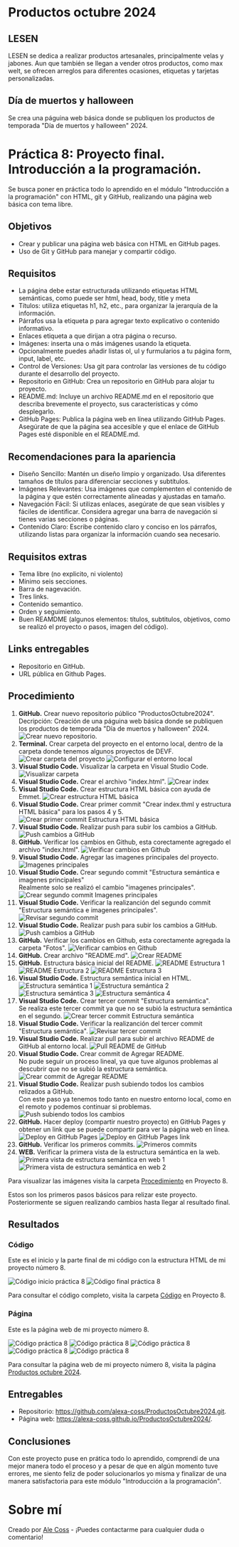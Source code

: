 # Productos octubre 2024

## LESEN

LESEN se dedica a realizar productos artesanales, principalmente velas y jabones. Aun que también se llegan a vender otros productos, como max welt, se ofrecen arreglos para diferentes ocasiones, etiquetas y tarjetas personalizadas.

## Día de muertos y halloween

Se crea una páguina web básica donde se publiquen los productos de temporada "Día de muertos y halloween" 2024.

# Práctica 8: Proyecto final. Introducción a la programación.

Se busca poner en práctica todo lo aprendido en el módulo "Introducción a la programación" con HTML, git y GitHub, realizando una página web básica con tema libre.

## Objetivos
- Crear y publicar una página web básica con HTML en GitHub pages.
- Uso de Git y GitHub para manejar y compartir código.

## Requisitos
- La página debe estar estructurada utilizando etiquetas HTML semánticas, como puede ser html, head, body, title y meta
- Títulos: utiliza etiquetas h1, h2, etc., para organizar la jerarquía de la información.
- Párrafos usa la etiqueta p para agregar texto explicativo o contenido informativo.
- Enlaces etiqueta a que dirijan a otra página o recurso.
- Imágenes: inserta una o más imágenes usando la etiqueta.
- Opcionalmente puedes añadir listas ol, ul y furmularios a tu página form, input, label, etc.
- Control de Versiones: Usa git para controlar las versiones de tu código durante el desarrollo del proyecto.
- Repositorio en GitHub: Crea un repositorio en GitHub para alojar tu proyecto.
- README.md: Incluye un archivo README.md en el repositorio que describa brevemente el proyecto, sus características y cómo desplegarlo.
- GitHub Pages: Publica la página web en línea utilizando GitHub Pages. Asegúrate de que la página sea accesible y que el enlace de GitHub Pages esté disponible en el README.md.

## Recomendaciones para la apariencia
- Diseño Sencillo: Mantén un diseño limpio y organizado. Usa diferentes tamaños de títulos para diferenciar secciones y subtítulos.
- Imágenes Relevantes: Usa imágenes que complementen el contenido de la página y que estén correctamente alineadas y ajustadas en tamaño.
- Navegación Fácil: Si utilizas enlaces, asegúrate de que sean visibles y fáciles de identificar. Considera agregar una barra de navegación si tienes varias secciones o páginas.
- Contenido Claro: Escribe contenido claro y conciso en los párrafos, utilizando listas para organizar la información cuando sea necesario.

## Requisitos extras
- Tema libre (no explicito, ni violento)
- Mínimo seis secciones.
- Barra de nagevación.
- Tres links.
- Contenido semantico.
- Orden y seguimiento.
- Buen REAMDME (algunos elementos: títulos, subtitulos, objetivos, como se realizó el proyecto o pasos, imagen del código).

## Links entregables
- Repositorio en GitHub.
- URL pública en Github Pages.

## Procedimiento

1. __GitHub.__ Crear nuevo repositorio público "ProductosOctubre2024".<br>
Decripción: Creación de una páguina web básica donde se publiquen los productos de temporada "Día de muertos y halloween" 2024.
![Crear nuevo repositorio.](https://i.imgur.com/EMCDR8k.jpeg)
2. __Terminal.__ Crear carpeta del proyecto en el entorno local, dentro de la carpeta donde tenemos algunos proyectos de DEVF.
![Crear carpeta del proyecto](https://i.imgur.com/BYbAvmr.jpeg)
![Configurar el entorno local](https://i.imgur.com/krinxRa.jpeg)
3. __Visual Studio Code.__ Visualizar la carpeta en Visual Studio Code.
![Visualizar carpeta](https://i.imgur.com/FAIVADX.jpeg)
4. __Visual Studio Code.__ Crear el archivo "index.html".
![Crear index](https://i.imgur.com/97xAgYo.jpeg)
5. __Visual Studio Code.__ Crear estructura HTML básica con ayuda de Emmet.
![Crear estructura HTML básica](https://i.imgur.com/kDgKnwE.jpeg)
6. __Visual Studio Code.__ Crear primer commit "Crear index.thml y estructura HTML básica" para los pasos 4 y 5.
![Crear primer commit Estructura HTML básica](https://i.imgur.com/z1ntOtp.jpeg)
7. __Visual Studio Code.__ Realizar push para subir los cambios a GitHub.
![Push cambios a GitHub](https://i.imgur.com/XAd0eVU.jpeg)
8. __GitHub.__ Verificar los cambios en Github, esta corectamente agregado el archivo "index.html".
![Verificar cambios en Github](https://i.imgur.com/MQZmSwU.jpeg)
9. __Visual Studio Code.__ Agregar las imagenes principales del proyecto.
![Imagenes principales](https://i.imgur.com/Syw0OzG.jpeg)
10. __Visual Studio Code.__ Crear segundo commit "Estructura semántica e imagenes principales"<br>
Realmente solo se realizó el cambio "imagenes principales".
![Crear segundo commit Imagenes principales](https://i.imgur.com/3SOXp0q.jpeg)
11. __Visual Studio Code.__ Verificar la realizanción del segundo commit "Estructura semántica e imagenes principales".
![Revisar segundo commit](https://i.imgur.com/MBM1Qkj.jpeg)
12. __Visual Studio Code.__ Realizar push para subir los cambios a GitHub.
![Push cambios a GitHub](https://i.imgur.com/PnI8kcr.jpeg)
13. __GitHub.__ Verificar los cambios en Github, esta corectamente agregada la carpeta "Fotos".
![Verificar cambios en Github](https://i.imgur.com/k3GAhIe.jpeg)
14. __GitHub.__ Crear archivo "README.md".
![Crear README](https://i.imgur.com/TRJLVko.jpeg)
15. __GitHub.__ Estructura básica inicial del README.
![README Estructura 1](https://i.imgur.com/GDnlw8P.jpeg)
![README Estructura 2](https://i.imgur.com/Cv6Ixl6.jpeg)
![README Estructura 3](https://i.imgur.com/YmBrR6u.jpeg)
16. __Visual Studio Code.__ Estructura semántica inicial en HTML.
![Estructura semántica 1](https://i.imgur.com/xSzUSkm.jpeg)
![Estructura semántica 2](https://i.imgur.com/ahAQDPd.jpeg)
![Estructura semántica 3](https://i.imgur.com/4fXQ01E.jpeg)
![Estructura semántica 4](https://i.imgur.com/XJ9uZfX.jpeg)
17. __Visual Studio Code.__ Crear tercer commit "Estructura semántica".<br>
Se realiza este tercer commit ya que no se subió la estructura semántica en el segundo.
![Crear tercer commit Estructura semántica](https://i.imgur.com/8JCWBj0.jpeg)
18. __Visual Studio Code.__ Verificar la realizanción del tercer commit "Estructura semántica".
![Revisar tercer commit](https://i.imgur.com/GQtyTrJ.jpeg)
19. __Visual Studio Code.__ Realizar pull para subir el archivo README de GitHub al entorno local.
![Pull README de GitHub](https://i.imgur.com/xMe917o.jpeg)
20. __Visual Studio Code.__ Crear commit de Agregar README.<br>
No pude seguir un proceso lineal, ya que tuve algunos problemas al descubrir que no se subió la estructura semántica.
![Crear commit de Agregar README](https://i.imgur.com/EkbLcTn.jpeg)
21. __Visual Studio Code.__ Realizar push subiendo todos los cambios relizados a GitHub.<br>
Con este paso ya tenemos todo tanto en nuestro entorno local, como en el remoto y podemos continuar si problemas.
![Push subiendo todos los cambios](https://i.imgur.com/DgKnmZ4.jpeg)
22. __GitHub.__ Hacer deploy (compartir nuestro proyecto) en GitHub Pages y obtener un link que se puede compartir para ver la página web en línea.
![Deploy en GitHub Pages](https://i.imgur.com/fojIqt1.jpeg)
![Deploy en GitHub Pages link](https://i.imgur.com/g58qFSp.jpeg)
23. __GitHub.__ Verificar los primeros commits.
![Primeros commits](https://i.imgur.com/qLIdUrA.jpeg)
24. __WEB.__ Verificar la primera vista de la estructura semántica en la web.
![Primera vista de estructura semántica en web 1](https://i.imgur.com/xtcQT5v.jpeg)
![Primera vista de estructura semántica en web 2](https://i.imgur.com/n6QOD7B.jpeg)

Para visualizar las imágenes visita la carpeta [Procedimiento](https://drive.google.com/drive/folders/1Cjopn4eO1heUG7vCDyOsl3cpXsG58dnv?usp=sharing) en Proyecto 8.

Estos son los primeros pasos básicos para relizar este proyecto. Posteriormente se siguen realizando cambios hasta llegar al resultado final.

## Resultados

### Código

Este es el inicio y la parte final de mi código con la estructura HTML de mi proyecto número 8.

![Código inicio práctica 8](https://i.imgur.com/OEV8OPs.jpeg)
![Código final práctica 8](https://i.imgur.com/00iaazU.jpeg)

Para consultar el código completo, visita la carpeta [Código](https://drive.google.com/drive/folders/10T04YEL6V4iKeJ71RSo2OCFEgb2AQQrO?usp=sharing) en Proyecto 8.

### Página

Este es la página web de mi proyecto número 8.

![Código práctica 8](https://i.imgur.com/vdCJ5Yr.jpeg)
![Código práctica 8](https://i.imgur.com/djz6OXF.jpeg)
![Código práctica 8](https://i.imgur.com/Fq502dL.jpeg)
![Código práctica 8](https://i.imgur.com/4RGeWC4.jpeg)
![Código práctica 8](https://i.imgur.com/Sk5XP9e.jpeg)

Para consultar la página web de mi proyecto número 8, visita la página [Productos octubre 2024](https://alexa-coss.github.io/ProductosOctubre2024/).

## Entregables

- Repositorio: https://github.com/alexa-coss/ProductosOctubre2024.git.
- Página web: https://alexa-coss.github.io/ProductosOctubre2024/.

## Conclusiones

Con este proyecto puse en prática todo lo aprendido, comprendí de una mejor manera todo el proceso y a pesar de que en algún momento tuve errores, me siento feliz de poder solucionarlos yo misma y finalizar de una manera satisfactoria para este módulo "Introducción a la programación".

# Sobre mí

Creado por [Ale Coss](https://github.com/alexa-coss) - ¡Puedes contactarme para cualquier duda o comentario!
